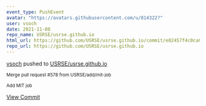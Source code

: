 ```yaml
---
event_type: PushEvent
avatar: "https://avatars.githubusercontent.com/u/814322?"
user: vsoch
date: 2021-11-08
repo_name: USRSE/usrse.github.io
html_url: https://github.com/USRSE/usrse.github.io/commit/e82457f4c0ca030282976e9f8f25d108a708767d
repo_url: https://github.com/USRSE/usrse.github.io
---
```


<a href='https://github.com/vsoch' target='_blank'>vsoch</a> pushed to <a href='https://github.com/USRSE/usrse.github.io' target='_blank'>USRSE/usrse.github.io</a>

<small>Merge pull request #578 from USRSE/add/mit-job

Add MIT job</small>

<a href='https://github.com/USRSE/usrse.github.io/commit/e82457f4c0ca030282976e9f8f25d108a708767d' target='_blank'>View Commit</a>